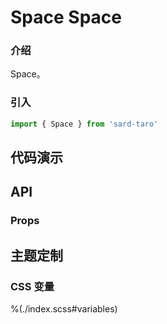 # Space Space

### 介绍

Space。

### 引入

```js
import { Space } from 'sard-taro'
```

## 代码演示

## API

### Props

## 主题定制

### CSS 变量

%(./index.scss#variables)
